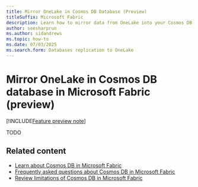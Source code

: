 ```yaml
---
title: Mirror OneLake in Cosmos DB Database (Preview)
titleSuffix: Microsoft Fabric
description: Learn how to mirror data from OneLake into your Cosmos DB database in Microsoft Fabric during the preview, including configuration steps.
author: seesharprun
ms.author: sidandrews
ms.topic: how-to
ms.date: 07/03/2025
ms.search.form: Databases replication to OneLake
---
```


# Mirror OneLake in Cosmos DB database in Microsoft Fabric (preview)

[!INCLUDE[Feature preview note](../../includes/feature-preview-note.md)]

TODO

## Related content

- [Learn about Cosmos DB in Microsoft Fabric](overview.md)
- [Frequently asked questions about Cosmos DB in Microsoft Fabric](faq.yml)
- [Review limitations of Cosmos DB in Microsoft Fabric](limitations.md)
